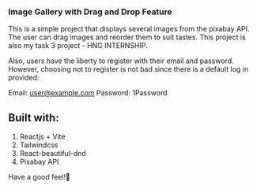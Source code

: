 ### Image Gallery with Drag and Drop Feature

This is a simple project that displays several images from the pixabay API. The user can drag images and reorder them to suit tastes. This project is also my task 3 project - HNG INTERNSHIP.

Also, users have the liberty to register with their email and password. However, choosing not to register is not bad since there is a default log in provided:

Email: user@example.com
Password: 1Password

## Built with:

1. Reactjs + Vite
2. Tailwindcss
3. React-beautiful-dnd
4. Pixabay API

Have a good feel!🚀
